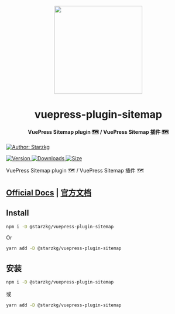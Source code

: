 <!-- markdownlint-disable -->
<p align="center">
  <img width="240" src="https://vuepress-star.shentuzhigang.cn/images/hero.png" style="text-align: center;"/>
</p>
<h1 align="center">vuepress-plugin-sitemap</h1>
<h4 align="center">VuePress Sitemap plugin 🗺️ / VuePress Sitemap 插件 🗺️</h4>

[![Author: Starzkg](https://img.shields.io/badge/Author-Starzkg-blue.svg?style=for-the-badge)](https://shentuzhigang.cn)

<!-- markdownlint-restore -->

[![Version](https://img.shields.io/npm/v/@starzkg/vuepress-plugin-sitemap.svg?style=flat-square&logo=npm) ![Downloads](https://img.shields.io/npm/dm/@starzkg/vuepress-plugin-sitemap.svg?style=flat-square&logo=npm) ![Size](https://img.shields.io/bundlephobia/min/@starzkg/vuepress-plugin-sitemap?style=flat-square&logo=npm)](https://www.npmjs.com/package/@starzkg/vuepress-plugin-sitemap)

VuePress Sitemap plugin 🗺️ / VuePress Sitemap 插件 🗺️

## [Official Docs](https://vuepress-theme-star.github.io/sitemap/) | [官方文档](https://vuepress-theme-star.github.io/sitemap/zh/)

## Install

```bash
npm i -D @starzkg/vuepress-plugin-sitemap
```

Or

```bash
yarn add -D @starzkg/vuepress-plugin-sitemap
```

## 安装

```bash
npm i -D @starzkg/vuepress-plugin-sitemap
```

或

```bash
yarn add -D @starzkg/vuepress-plugin-sitemap
```
